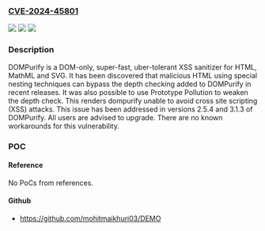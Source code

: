 ### [CVE-2024-45801](https://cve.mitre.org/cgi-bin/cvename.cgi?name=CVE-2024-45801)
![](https://img.shields.io/static/v1?label=Product&message=DOMPurify&color=blue)
![](https://img.shields.io/static/v1?label=Version&message=%3D%20%3C%202.5.4%20&color=brighgreen)
![](https://img.shields.io/static/v1?label=Vulnerability&message=CWE-1333%3A%20Inefficient%20Regular%20Expression%20Complexity&color=brighgreen)

### Description

DOMPurify is a DOM-only, super-fast, uber-tolerant XSS sanitizer for HTML, MathML and SVG. It has been discovered that malicious HTML using special nesting techniques can bypass the depth checking added to DOMPurify in recent releases. It was also possible to use Prototype Pollution to weaken the depth check. This renders dompurify unable to avoid cross site scripting (XSS) attacks. This issue has been addressed in versions 2.5.4 and 3.1.3 of DOMPurify. All users are advised to upgrade. There are no known workarounds for this vulnerability.

### POC

#### Reference
No PoCs from references.

#### Github
- https://github.com/mohitmaikhuri03/DEMO

